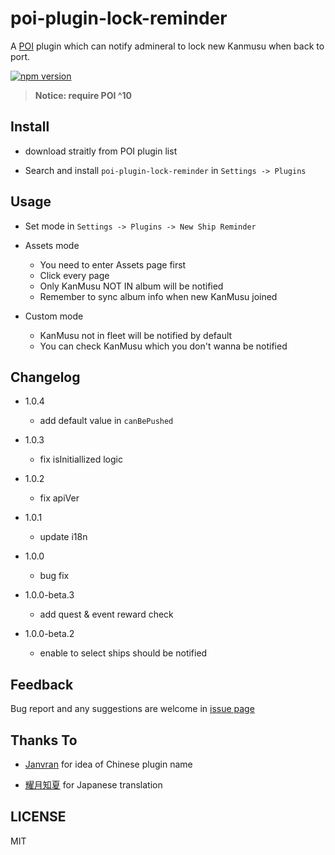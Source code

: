 # poi-plugin-lock-reminder

A [POI](https://poi.io) plugin which can notify admineral to lock new Kanmusu when back to port.

[![npm version](https://badge.fury.io/js/poi-plugin-lock-reminder.svg)](https://badge.fury.io/js/poi-plugin-lock-reminder)

> **Notice: require POI ^10**

## Install

- download straitly from POI plugin list

- Search and install `poi-plugin-lock-reminder` in `Settings -> Plugins`

## Usage

- Set mode in `Settings -> Plugins -> New Ship Reminder`

- Assets mode

  - You need to enter Assets page first
  - Click every page
  - Only KanMusu NOT IN album will be notified
  - Remember to sync album info when new KanMusu joined

- Custom mode
  - KanMusu not in fleet will be notified by default
  - You can check KanMusu which you don't wanna be notified

## Changelog

- 1.0.4
  - add default value in `canBePushed`

- 1.0.3
  - fix isInitiallized logic

- 1.0.2
  - fix apiVer

- 1.0.1
  - update i18n

- 1.0.0
  - bug fix

- 1.0.0-beta.3
  - add quest & event reward check

- 1.0.0-beta.2
  - enable to select ships should be notified

## Feedback

Bug report and any suggestions are welcome in [issue page](https://github.com/SoraYama/poi-plugin-lock-reminder/issues)

## Thanks To

- [Janvran](https://github.com/Javran) for idea of Chinese plugin name

- [耀月知夏](https://www.weibo.com/yueyey1113) for Japanese translation

## LICENSE

MIT
